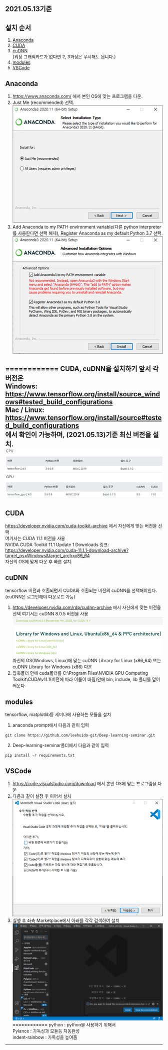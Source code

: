 ## 2021.05.13기준
## 설치 순서
1. [Anaconda](#Anaconda)
2. [CUDA](#CUDA)
3. [cuDNN](#cuDNN)  
  (외장 그래픽카드가 없다면 2, 3과정은 무시해도 됩니다.)
4. [modules](#modules)
5. [VSCode](#VSCode)
  
  
## Anaconda
1. https://www.anaconda.com/ 에서 본인 OS에 맞는 프로그램을 다운.
2. Just Me (recommended) 선택.  
![anaconda_install_1](../img/anaconda_install_1.png)
3. Add Anaconda to my PATH environment variable(다른 python interpreter를 사용한다면 선택 해제), Register Anaconda as my default Python 3.7 선택.  
![anaconda_install_2](../img/anaconda_install_2.png)
  
============
CUDA, cuDNN을 설치하기 앞서 각 버전은  
Windows:  https://www.tensorflow.org/install/source_windows#tested_build_configurations  
Mac / Linux: https://www.tensorflow.org/install/source#tested_build_configurations  
에서 확인이 가능하며, (2021.05.13)기준 최신 버전을 설치.  
![CUDA_install_1](../img/CUDA_install_1.png)  
![cuDNN_install_1](../img/cuDNN_install_1.png)  
-----------

## CUDA
https://developer.nvidia.com/cuda-toolkit-archive 에서 자신에게 맞는 버전을 선택    
여기서는 CUDA 11.1 버전을 사용  
NVIDA CUDA Toolkit 11.1 Update 1 Downloads 링크: https://developer.nvidia.com/cuda-11.1.1-download-archive?target_os=Windows&target_arch=x86_64  
자신의 OS에 맞게 다운 후 빠른 설치.

## cuDNN
tensorflow 버전과 호환되면서 CUDA와 호환되는 버전의 cuDNN을 선택해야한다.(cuDNN은 로그인해야 다운로드 가능)  
1. https://developer.nvidia.com/rdp/cudnn-archive 에서 자신에게 맞는 버전을 선택
여기서는 cuDNN 8.0.5 버전을 사용  
![cuDNN_install_2](../img/cuDNN_install_2.png)  
자신의 OS(Windows, Linux)에 맞는 cuDNN Library for Linux (x86_64) 또는 cuDNN Library for Windows (x86) 다운  
2. 압축폴더 안에 cuda폴더를  C:\Program Files\NVIDIA GPU Computing Toolkit\CUDA\v11.1(버전에 따라 이름이 바뀜)안에 bin, include, lib 폴더를 덮어씌운다.  

## modules
tensorflow, matplotlib등 세미나에 사용하는 모듈을 설치  
1. anaconda prompt에서 다음과 같이 입력
```
git clone https://github.com/leehuido-git/Deep-learning-seminar.git
```
2. Deep-learning-seminar폴더에서 다음과 같이 입력
```
pip install -r requirements.txt
```

## VSCode
1. https://code.visualstudio.com/download 에서 본인 OS에 맞는 프로그램을 다운  
2. 다음과 같이 설정 후 이어서 설치  
![VSCode_install_1](../img/VSCode_install_1.png)  
3. 실행 후 좌측 Marketplace에서 아래를 각각 검색하여 설치
![VSCode_install_2](../img/VSCode_install_2.png)  
============
python : python을 사용하기 위해서  
Pylance : 가독성과 모듈등 자동완성  
indent-rainbow : 가독성을 높여줌
------------
